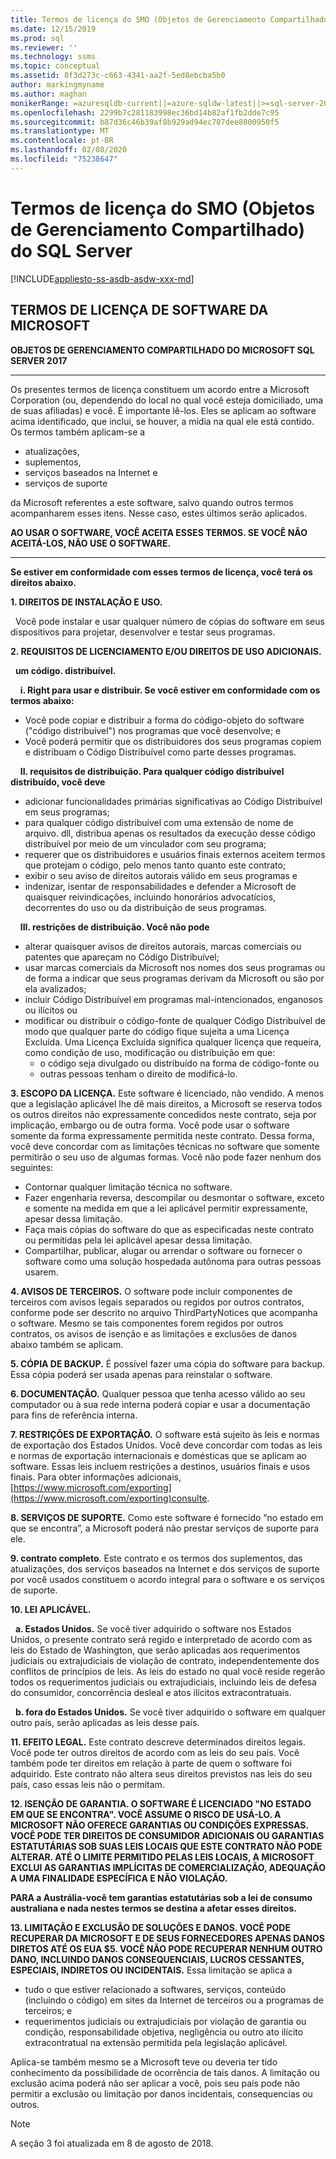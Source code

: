```yaml
---
title: Termos de licença do SMO (Objetos de Gerenciamento Compartilhado) do SQL Server
ms.date: 12/15/2019
ms.prod: sql
ms.reviewer: ''
ms.technology: ssms
ms.topic: conceptual
ms.assetid: 8f3d273c-c663-4341-aa2f-5ed8ebcba5b0
author: markingmyname
ms.author: maghan
monikerRange: =azuresqldb-current||=azure-sqldw-latest||>=sql-server-2016||=sqlallproducts-allversions||>=sql-server-linux-2017||=azuresqldb-mi-current
ms.openlocfilehash: 2299b7c281183998ec36bd14b82af1fb2dde7c95
ms.sourcegitcommit: b87d36c46b39af8b929ad94ec707dee8800950f5
ms.translationtype: MT
ms.contentlocale: pt-BR
ms.lasthandoff: 02/08/2020
ms.locfileid: "75238647"
---
```

# <a name="sql-server-shared-management-objects-smo-license-terms"></a>Termos de licença do SMO (Objetos de Gerenciamento Compartilhado) do SQL Server
[!INCLUDE[appliesto-ss-asdb-asdw-xxx-md](../../includes/appliesto-ss-asdb-asdw-xxx-md.md)]

## <a name="microsoft-software-license-terms"></a>TERMOS DE LICENÇA DE SOFTWARE DA MICROSOFT
**OBJETOS DE GERENCIAMENTO COMPARTILHADO DO MICROSOFT SQL SERVER 2017**

---
Os presentes termos de licença constituem um acordo entre a Microsoft Corporation (ou, dependendo do local no qual você esteja domiciliado, uma de suas afiliadas) e você. É importante lê-los. Eles se aplicam ao software acima identificado, que inclui, se houver, a mídia na qual ele está contido. Os termos também aplicam-se a
* atualizações,
* suplementos,
* serviços baseados na Internet e
* serviços de suporte

da Microsoft referentes a este software, salvo quando outros termos acompanharem esses itens. Nesse caso, estes últimos serão aplicados.

**AO USAR O SOFTWARE, VOCÊ ACEITA ESSES TERMOS. SE VOCÊ NÃO ACEITÁ-LOS, NÃO USE O SOFTWARE.**

---
**Se estiver em conformidade com esses termos de licença, você terá os direitos abaixo.**

**1. DIREITOS DE INSTALAÇÃO E USO.**

&nbsp;&nbsp;Você pode instalar e usar qualquer número de cópias do software em seus dispositivos para projetar, desenvolver e testar seus programas.

**2. REQUISITOS DE LICENCIAMENTO E/OU DIREITOS DE USO ADICIONAIS.**

&nbsp;&nbsp;**um código. distribuível.**

&nbsp;&nbsp;&nbsp;&nbsp;**i. Right para usar e distribuir. Se você estiver em conformidade com os termos abaixo:**
*   Você pode copiar e distribuir a forma do código-objeto do software ("código distribuível") nos programas que você desenvolve; e
*   Você poderá permitir que os distribuidores dos seus programas copiem e distribuam o Código Distribuível como parte desses programas.

&nbsp;&nbsp;&nbsp;&nbsp;**II. requisitos de distribuição. Para qualquer código distribuível distribuído, você deve**
* adicionar funcionalidades primárias significativas ao Código Distribuível em seus programas;
* para qualquer código distribuível com uma extensão de nome de arquivo. dll, distribua apenas os resultados da execução desse código distribuível por meio de um vinculador com seu programa;
* requerer que os distribuidores e usuários finais externos aceitem termos que protejam o código, pelo menos tanto quanto este contrato; 
* exibir o seu aviso de direitos autorais válido em seus programas e
* indenizar, isentar de responsabilidades e defender a Microsoft de quaisquer reivindicações, incluindo honorários advocatícios, decorrentes do uso ou da distribuição de seus programas.

&nbsp;&nbsp;&nbsp;&nbsp;**III. restrições de distribuição. Você não pode**
* alterar quaisquer avisos de direitos autorais, marcas comerciais ou patentes que apareçam no Código Distribuível;
* usar marcas comerciais da Microsoft nos nomes dos seus programas ou de forma a indicar que seus programas derivam da Microsoft ou são por ela avalizados;
* incluir Código Distribuível em programas mal-intencionados, enganosos ou ilícitos ou
* modificar ou distribuir o código-fonte de qualquer Código Distribuível de modo que qualquer parte do código fique sujeita a uma Licença Excluída. Uma Licença Excluída significa qualquer licença que requeira, como condição de uso, modificação ou distribuição em que:
  * o código seja divulgado ou distribuído na forma de código-fonte ou
  * outras pessoas tenham o direito de modificá-lo.


**3. ESCOPO DA LICENÇA.** Este software é licenciado, não vendido. A menos que a legislação aplicável lhe dê mais direitos, a Microsoft se reserva todos os outros direitos não expressamente concedidos neste contrato, seja por implicação, embargo ou de outra forma. Você pode usar o software somente da forma expressamente permitida neste contrato. Dessa forma, você deve concordar com as limitações técnicas no software que somente permitirão o seu uso de algumas formas. Você não pode fazer nenhum dos seguintes:

- Contornar qualquer limitação técnica no software.
- Fazer engenharia reversa, descompilar ou desmontar o software, exceto e somente na medida em que a lei aplicável permitir expressamente, apesar dessa limitação.
- Faça mais cópias do software do que as especificadas neste contrato ou permitidas pela lei aplicável apesar dessa limitação.
- Compartilhar, publicar, alugar ou arrendar o software ou fornecer o software como uma solução hospedada autônoma para outras pessoas usarem.

**4. AVISOS DE TERCEIROS.** O software pode incluir componentes de terceiros com avisos legais separados ou regidos por outros contratos, conforme pode ser descrito no arquivo ThirdPartyNotices que acompanha o software.  Mesmo se tais componentes forem regidos por outros contratos, os avisos de isenção e as limitações e exclusões de danos abaixo também se aplicam.

**5. CÓPIA DE BACKUP.** É possível fazer uma cópia do software para backup. Essa cópia poderá ser usada apenas para reinstalar o software.

**6. DOCUMENTAÇÃO.** Qualquer pessoa que tenha acesso válido ao seu computador ou à sua rede interna poderá copiar e usar a documentação para fins de referência interna.

**7. RESTRIÇÕES DE EXPORTAÇÃO.** O software está sujeito às leis e normas de exportação dos Estados Unidos. Você deve concordar com todas as leis e normas de exportação internacionais e domésticas que se aplicam ao software. Essas leis incluem restrições a destinos, usuários finais e usos finais. Para obter informações adicionais, [https://www.microsoft.com/exporting](https://www.microsoft.com/exporting)consulte.

**8. SERVIÇOS DE SUPORTE.** Como este software é fornecido “no estado em que se encontra”, a Microsoft poderá não prestar serviços de suporte para ele.

**9. contrato completo**. Este contrato e os termos dos suplementos, das atualizações, dos serviços baseados na Internet e dos serviços de suporte por você usados constituem o acordo integral para o software e os serviços de suporte.

**10. LEI APLICÁVEL.**

&nbsp;&nbsp;**a. Estados Unidos.** Se você tiver adquirido o software nos Estados Unidos, o presente contrato será regido e interpretado de acordo com as leis do Estado de Washington, que serão aplicadas aos requerimentos judiciais ou extrajudiciais de violação de contrato, independentemente dos conflitos de princípios de leis. As leis do estado no qual você reside regerão todos os requerimentos judiciais ou extrajudiciais, incluindo leis de defesa do consumidor, concorrência desleal e atos ilícitos extracontratuais.

&nbsp;&nbsp;**b. fora do Estados Unidos.** Se você tiver adquirido o software em qualquer outro país, serão aplicadas as leis desse país.

**11. EFEITO LEGAL.** Este contrato descreve determinados direitos legais. Você pode ter outros direitos de acordo com as leis do seu país. Você também pode ter direitos em relação à parte de quem o software foi adquirido. Este contrato não altera seus direitos previstos nas leis do seu país, caso essas leis não o permitam.

**12. ISENÇÃO DE GARANTIA. O SOFTWARE É LICENCIADO "NO ESTADO EM QUE SE ENCONTRA". VOCÊ ASSUME O RISCO DE USÁ-LO. A MICROSOFT NÃO OFERECE GARANTIAS OU CONDIÇÕES EXPRESSAS. VOCÊ PODE TER DIREITOS DE CONSUMIDOR ADICIONAIS OU GARANTIAS ESTATUTÁRIAS SOB SUAS LEIS LOCAIS QUE ESTE CONTRATO NÃO PODE ALTERAR. ATÉ O LIMITE PERMITIDO PELAS LEIS LOCAIS, A MICROSOFT EXCLUI AS GARANTIAS IMPLÍCITAS DE COMERCIALIZAÇÃO, ADEQUAÇÃO A UMA FINALIDADE ESPECÍFICA E NÃO VIOLAÇÃO.**

**PARA a Austrália-você tem garantias estatutárias sob a lei de consumo australiana e nada nestes termos se destina a afetar esses direitos.**

**13. LIMITAÇÃO E EXCLUSÃO DE SOLUÇÕES E DANOS. VOCÊ PODE RECUPERAR DA MICROSOFT E DE SEUS FORNECEDORES APENAS DANOS DIRETOS ATÉ OS EUA $5. VOCÊ NÃO PODE RECUPERAR NENHUM OUTRO DANO, INCLUINDO DANOS CONSEQUENCIAIS, LUCROS CESSANTES, ESPECIAIS, INDIRETOS OU INCIDENTAIS.**
Essa limitação se aplica a
* tudo o que estiver relacionado a softwares, serviços, conteúdo (incluindo o código) em sites da Internet de terceiros ou a programas de terceiros; e
* requerimentos judiciais ou extrajudiciais por violação de garantia ou condição, responsabilidade objetiva, negligência ou outro ato ilícito extracontratual na extensão permitida pela legislação aplicável.

Aplica-se também mesmo se a Microsoft teve ou deveria ter tido conhecimento da possibilidade de ocorrência de tais danos. A limitação ou exclusão acima poderá não ser aplicar a você, pois seu país pode não permitir a exclusão ou limitação por danos incidentais, consequencias ou outros.

> [!NOTE]
> A seção 3 foi atualizada em 8 de agosto de 2018.

